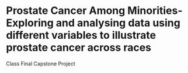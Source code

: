 # Prostate Cancer Among Minorities- Exploring and analysing data using different variables to illustrate prostate cancer across races
Class Final Capstone Project
